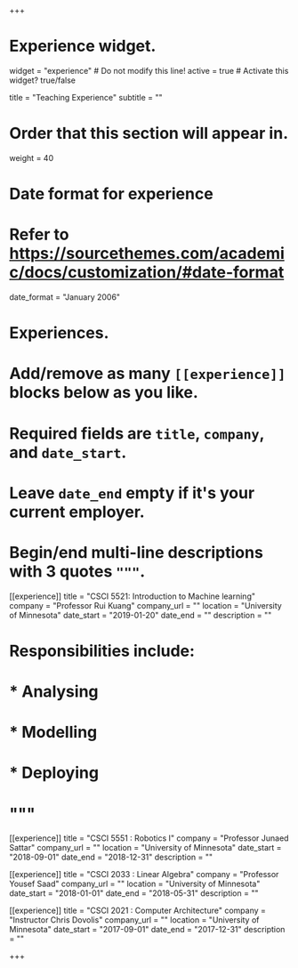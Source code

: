 +++
# Experience widget.
widget = "experience"  # Do not modify this line!
active = true  # Activate this widget? true/false

title = "Teaching Experience"
subtitle = ""

# Order that this section will appear in.
weight = 40

# Date format for experience
#   Refer to https://sourcethemes.com/academic/docs/customization/#date-format
date_format = "January 2006"

# Experiences.
#   Add/remove as many `[[experience]]` blocks below as you like.
#   Required fields are `title`, `company`, and `date_start`.
#   Leave `date_end` empty if it's your current employer.
#   Begin/end multi-line descriptions with 3 quotes `"""`.
[[experience]]
  title = "CSCI 5521: Introduction to Machine learning"
  company = "Professor Rui Kuang"
  company_url = ""
  location = "University of Minnesota"
  date_start = "2019-01-20"
  date_end = ""
  description = ""
#  Responsibilities include:
  
#  * Analysing
#  * Modelling
#  * Deploying
#  """

[[experience]]
  title = "CSCI 5551 : Robotics I"
  company = "Professor Junaed Sattar"
  company_url = ""
  location = "University of Minnesota"
  date_start = "2018-09-01"
  date_end = "2018-12-31"
  description = ""


[[experience]]
  title = "CSCI 2033 : Linear Algebra"
  company = "Professor Yousef Saad"
  company_url = ""
  location = "University of Minnesota"
  date_start = "2018-01-01"
  date_end = "2018-05-31"
  description = ""


[[experience]]
  title = "CSCI 2021 : Computer Architecture"
  company = "Instructor Chris Dovolis"
  company_url = ""
  location = "University of Minnesota"
  date_start = "2017-09-01"
  date_end = "2017-12-31"
  description = ""

+++
